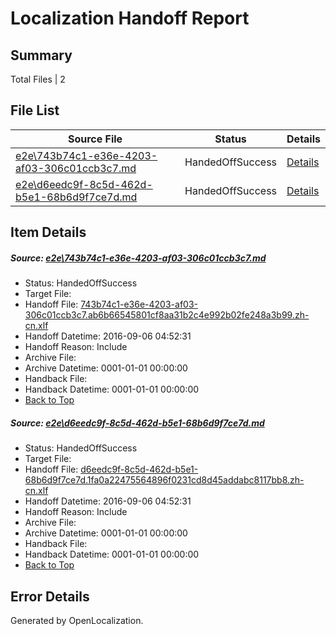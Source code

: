# <a name='report-top'></a> Localization Handoff Report

## Summary
 Total Files | 2

## File List
 Source File | Status | Details 
 ----------- | ------ | ------- 
 [e2e\743b74c1-e36e-4203-af03-306c01ccb3c7.md](https://github.com/OpenLocalizationTestOrg/ol-test0/blob/3e6edef3c1a71f1a6c0791170272b9f86f702a8a/e2e/743b74c1-e36e-4203-af03-306c01ccb3c7.md) | HandedOffSuccess | [Details](#3189a28273bff9efc3624e9d077762a92621e60d2)
 [e2e\d6eedc9f-8c5d-462d-b5e1-68b6d9f7ce7d.md](https://github.com/OpenLocalizationTestOrg/ol-test0/blob/3e6edef3c1a71f1a6c0791170272b9f86f702a8a/e2e/d6eedc9f-8c5d-462d-b5e1-68b6d9f7ce7d.md) | HandedOffSuccess | [Details](#cd599852571bee6e7ec33e8d34c652fd0758562b4)

## Item Details
##### <a name='3189a28273bff9efc3624e9d077762a92621e60d2'></a> Source: [e2e\743b74c1-e36e-4203-af03-306c01ccb3c7.md](https://github.com/OpenLocalizationTestOrg/ol-test0/blob/3e6edef3c1a71f1a6c0791170272b9f86f702a8a/e2e/743b74c1-e36e-4203-af03-306c01ccb3c7.md)
* Status: HandedOffSuccess
* Target File: 
* Handoff File: [743b74c1-e36e-4203-af03-306c01ccb3c7.ab6b66545801cf8aa31b2c4e992b02fe248a3b99.zh-cn.xlf](https://github.com/OpenLocalizationTestOrg/ol-test0-handoff/blob/3b7666523e74385316ca4656da3f249055cd6164/ol-handoff/OpenLocalizationTestOrg/ol-test0-zhcn/ci/ht/743b74c1-e36e-4203-af03-306c01ccb3c7.ab6b66545801cf8aa31b2c4e992b02fe248a3b99.zh-cn.xlf)
* Handoff Datetime: 2016-09-06 04:52:31
* Handoff Reason: Include
* Archive File: 
* Archive Datetime: 0001-01-01 00:00:00
* Handback File: 
* Handback Datetime: 0001-01-01 00:00:00
* [Back to Top](#report-top)

##### <a name='cd599852571bee6e7ec33e8d34c652fd0758562b4'></a> Source: [e2e\d6eedc9f-8c5d-462d-b5e1-68b6d9f7ce7d.md](https://github.com/OpenLocalizationTestOrg/ol-test0/blob/3e6edef3c1a71f1a6c0791170272b9f86f702a8a/e2e/d6eedc9f-8c5d-462d-b5e1-68b6d9f7ce7d.md)
* Status: HandedOffSuccess
* Target File: 
* Handoff File: [d6eedc9f-8c5d-462d-b5e1-68b6d9f7ce7d.1fa0a22475564896f0231cd8d45addabc8117bb8.zh-cn.xlf](https://github.com/OpenLocalizationTestOrg/ol-test0-handoff/blob/3b7666523e74385316ca4656da3f249055cd6164/ol-handoff/OpenLocalizationTestOrg/ol-test0-zhcn/ci/ht/d6eedc9f-8c5d-462d-b5e1-68b6d9f7ce7d.1fa0a22475564896f0231cd8d45addabc8117bb8.zh-cn.xlf)
* Handoff Datetime: 2016-09-06 04:52:31
* Handoff Reason: Include
* Archive File: 
* Archive Datetime: 0001-01-01 00:00:00
* Handback File: 
* Handback Datetime: 0001-01-01 00:00:00
* [Back to Top](#report-top)


## Error Details

Generated by OpenLocalization.
